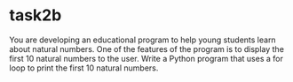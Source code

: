 # task2b
You are developing an educational program to help young students learn about natural numbers. One of the features of the program is to display the first 10 natural numbers to the user. Write a Python program that uses a for loop to print the first 10 natural numbers.
